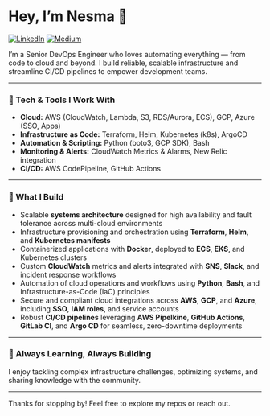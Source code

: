 # Hey, I’m Nesma 👋

[![LinkedIn](https://img.shields.io/badge/LinkedIn-blue?logo=linkedin&style=for-the-badge)](https://linkedin.com/in/nesma-ezzat)
[![Medium](https://img.shields.io/badge/Medium-00ab6c?logo=Medium&style=for-the-badge)](https://medium.com/@nesma.m7md)
<!---
[![Email](https://img.shields.io/badge/Email-D14836?logo=gmail&style=for-the-badge)](mailto:youremail@example.com)
--->

I’m a Senior DevOps Engineer who loves automating everything — from code to cloud and beyond. I build reliable, scalable infrastructure and streamline CI/CD pipelines to empower development teams.

---

### 🔧 Tech & Tools I Work With

- **Cloud:** AWS (CloudWatch, Lambda, S3, RDS/Aurora, ECS), GCP, Azure (SSO, Apps)
- **Infrastructure as Code:** Terraform, Helm, Kubernetes (k8s), ArgoCD
- **Automation & Scripting:** Python (boto3, GCP SDK), Bash
- **Monitoring & Alerts:** CloudWatch Metrics & Alarms, New Relic integration
- **CI/CD:** AWS CodePipeline, GitHub Actions

---

### 🚀 What I Build


- Scalable **systems architecture** designed for high availability and fault tolerance across multi-cloud environments
- Infrastructure provisioning and orchestration using **Terraform**, **Helm**, and **Kubernetes manifests**
- Containerized applications with **Docker**, deployed to **ECS**, **EKS**, and Kubernetes clusters
- Custom **CloudWatch** metrics and alerts integrated with **SNS**, **Slack**, and incident response workflows
- Automation of cloud operations and workflows using **Python**, **Bash**, and Infrastructure-as-Code (IaC) principles
- Secure and compliant cloud integrations across **AWS**, **GCP**, and **Azure**, including **SSO**, **IAM roles**, and service accounts
- Robust **CI/CD pipelines** leveraging **AWS Pipelkine**, **GitHub Actions**, **GitLab CI**, and **Argo CD** for seamless, zero-downtime deployments


---

### 🌱 Always Learning, Always Building

I enjoy tackling complex infrastructure challenges, optimizing systems, and sharing knowledge with the community.

---
<!--
### 📊 GitHub Stats

![Nesma's GitHub Stats](https://github-readme-stats.vercel.app/api?username=Nesma-m7md&show_icons=true&hide_border=true&count_private=true&theme=radical)


![Top Languages](https://github-readme-stats.vercel.app/api/top-langs/?username=Nesma-m7md&layout=compact&theme=radical)

![GitHub Streak](https://github-readme-streak-stats.herokuapp.com/?user=Nesma-m7md&theme=radical)

---
-->

Thanks for stopping by! Feel free to explore my repos or reach out.
